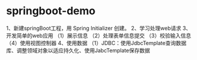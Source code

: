 # springboot-demo
1、新建springBoot工程，用 Spring Initializer 创建。
2、学习处理web请求
3、开发简单的web应用
（1）展示信息
（2）处理表单信息提交
（3）校验输入信息
（4）使用视图控制器
4、使用数据
（1）JDBC：使用JdbcTemplate查询数据库、调整领域对象以适应持久化、使用JabcTemplate保存数据
